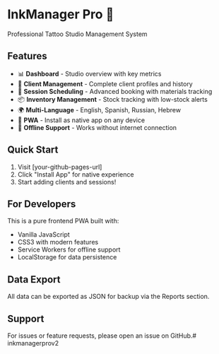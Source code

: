 # InkManager Pro 🎨

Professional Tattoo Studio Management System

## Features

- 📊 **Dashboard** - Studio overview with key metrics
- 👥 **Client Management** - Complete client profiles and history  
- 📅 **Session Scheduling** - Advanced booking with materials tracking
- 📦 **Inventory Management** - Stock tracking with low-stock alerts
- 🌍 **Multi-Language** - English, Spanish, Russian, Hebrew
- 📱 **PWA** - Install as native app on any device
- 💾 **Offline Support** - Works without internet connection

## Quick Start

1. Visit [your-github-pages-url]
2. Click "Install App" for native experience
3. Start adding clients and sessions!

## For Developers

This is a pure frontend PWA built with:
- Vanilla JavaScript
- CSS3 with modern features
- Service Workers for offline support
- LocalStorage for data persistence

## Data Export

All data can be exported as JSON for backup via the Reports section.

## Support

For issues or feature requests, please open an issue on GitHub.# inkmanagerprov2
